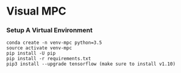 Visual MPC
==========
### Setup A Virtual Environment
```
conda create -n venv-mpc python=3.5
source activate venv-mpc
pip install -U pip
pip install -r requirements.txt
pip3 install --upgrade tensorflow (make sure to install v1.10)
